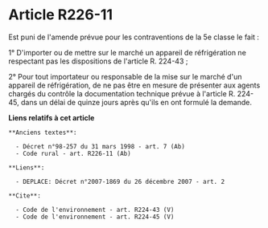 # Article R226-11

Est puni de l'amende prévue pour les contraventions de la 5e classe le fait : 

1° D'importer ou de mettre sur le marché un appareil de réfrigération ne respectant pas les dispositions de l'article R.
224-43 ; 

2° Pour tout importateur ou responsable de la mise sur le marché d'un appareil de réfrigération, de ne pas être en mesure de
présenter aux agents chargés du contrôle la documentation technique prévue à l'article R. 224-45, dans un délai de quinze
jours après qu'ils en ont formulé la demande.

**Liens relatifs à cet article**

	**Anciens textes**:

	  - Décret n°98-257 du 31 mars 1998 - art. 7 (Ab)
	  - Code rural - art. R226-11 (Ab)

	**Liens**:

	  - DEPLACE: Décret n°2007-1869 du 26 décembre 2007 - art. 2

	**Cite**:

	  - Code de l'environnement - art. R224-43 (V)
	  - Code de l'environnement - art. R224-45 (V)
